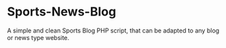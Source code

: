 # Sports-News-Blog
A simple and clean Sports Blog PHP script, that can be adapted to any blog or news type website.
